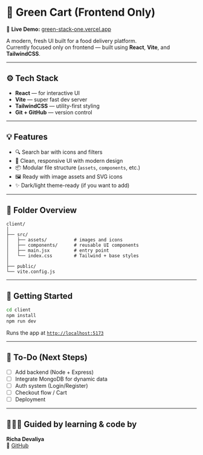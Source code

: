 # 🌿 Green Cart (Frontend Only)

🚀 **Live Demo:** [green-stack-one.vercel.app](https://green-stack-one.vercel.app)

A modern, fresh UI built for a food delivery platform.  
Currently focused only on frontend — built using **React**, **Vite**, and **TailwindCSS**.

---

## ⚙️ Tech Stack

- **React** — for interactive UI  
- **Vite** — super fast dev server  
- **TailwindCSS** — utility-first styling  
- **Git + GitHub** — version control

---

## 💡 Features

- 🔍 Search bar with icons and filters  
- 🎨 Clean, responsive UI with modern design  
- 📦 Modular file structure (`assets`, `components`, etc.)  
- 🖼️ Ready with image assets and SVG icons  
- ✨ Dark/light theme-ready (if you want to add)

---

## 📂 Folder Overview

```
client/
│
├── src/
│   ├── assets/          # images and icons
│   ├── components/      # reusable UI components
│   ├── main.jsx         # entry point
│   └── index.css        # Tailwind + base styles
│
├── public/
└── vite.config.js
```

---

## 🚀 Getting Started

```bash
cd client
npm install
npm run dev
```

Runs the app at [`http://localhost:5173`](http://localhost:5173)

---

## 📌 To-Do (Next Steps)

- [ ] Add backend (Node + Express)  
- [ ] Integrate MongoDB for dynamic data  
- [ ] Auth system (Login/Register)  
- [ ] Checkout flow / Cart  
- [ ] Deployment

---

## 👩🏻‍💻 Guided by learning & code by

**Richa Devaliya**  
📍 [GitHub](https://github.com/Riya-1410)

